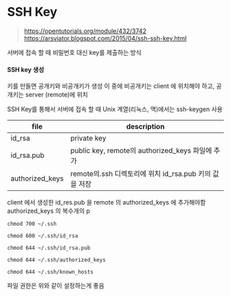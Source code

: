 

# SSH Key

> https://opentutorials.org/module/432/3742
> https://arsviator.blogspot.com/2015/04/ssh-ssh-key.html


서버에 접속 할 때 비밀번호 대신 key를 제출하는 방식

#### SSH key 생성
키를 만들면 공개키와 비공개키가 생성
이 중에 비공개키는 client 에 위치해야 하고, 공개키는 server (remote)에 위치

SSH Key를 통해서 서버에 접속 할 때 Unix 계열(리눅스, 맥)에서는 ssh-keygen 사용

| file          | description                                   | 
|---------------|-----------------------------------------------|
|id_rsa         |private key                                    | 
|id_rsa.pub     |public key, remote의 authorized_keys 파일에 추가  |
|authorized_keys|remote의.ssh 디렉토리에 위치 id_rsa.pub 키의 값을 저장 |

client 에서 생성한 id_res.pub 을 remote 의 authorized_keys 에 추가해야함
authorized_keys 의 복수개의 p 

``` 
chmod 700 ~/.ssh

chmod 600 ~/.ssh/id_rsa

chmod 644 ~/.ssh/id_rsa.pub

chmod 644 ~/.ssh/authorized_keys

chmod 644 ~/.ssh/known_hosts
```
파일 권한은 위와 같이 설정하는게 좋음


<!--stackedit_data:
eyJoaXN0b3J5IjpbLTE1OTg5ODkxMTUsLTExMTk3MjU4MTYsMT
I5MjQ3Mzg1NF19
-->